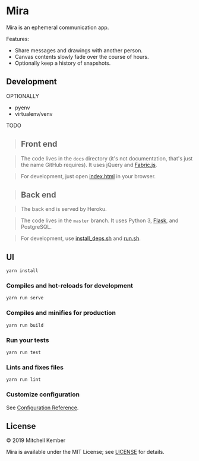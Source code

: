 # Mira

Mira is an ephemeral communication app.

Features:

- Share messages and drawings with another person.
- Canvas contents slowly fade over the course of hours.
- Optionally keep a history of snapshots.

## Development

OPTIONALLY
- pyenv
- virtualenv/venv

TODO

> ## Front end

> The code lives in the `docs` directory (it's not documentation, that's just the name GitHub requires). It uses jQuery and [Fabric.js](http://fabricjs.com).

> For development, just open [index.html](docs/index.html) in your browser.

> ## Back end

> The back end is served by Heroku.

> The code lives in the `master` branch. It uses Python 3, [Flask](http://flask.pocoo.org), and PostgreSQL.

> For development, use [install_deps.sh](install_deps.sh) and [run.sh](run.sh).

## UI
```
yarn install
```

### Compiles and hot-reloads for development
```
yarn run serve
```

### Compiles and minifies for production
```
yarn run build
```

### Run your tests
```
yarn run test
```

### Lints and fixes files
```
yarn run lint
```

### Customize configuration
See [Configuration Reference](https://cli.vuejs.org/config/).

## License

© 2019 Mitchell Kember

Mira is available under the MIT License; see [LICENSE](LICENSE.md) for details.
